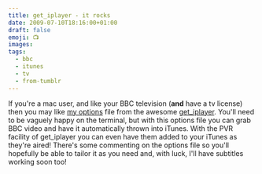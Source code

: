 ```yaml
---
title: get_iplayer - it rocks
date: 2009-07-10T18:16:00+01:00
draft: false
emoji: 📺
images:
tags:
  - bbc
  - itunes
  - tv
  - from-tumblr
---
```


If you're a mac user, and like your BBC television (**and** have a tv license) then you may like [my options](https://gist.github.com/jphastings/144622) file from the awesome [get_iplayer](https://github.com/get-iplayer/get_iplayer). You'll need to be vaguely happy on the terminal, but with this options file you can grab BBC video and have it automatically thrown into iTunes. With the PVR facility of get_iplayer you can even have them added to your iTunes as they're aired!  There's some commenting on the options file so you'll hopefully be able to tailor it as you need and, with luck, I'll have subtitles working soon too!
